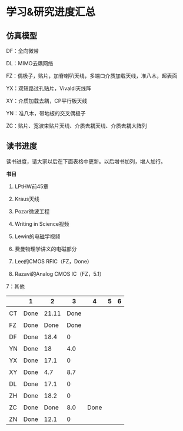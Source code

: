 # 学习&研究进度汇总

## 仿真模型

DF：全向微带

DL：MIMO去耦网络

FZ：偶极子，贴片，加脊喇叭天线，多端口介质加载天线，准八木，超表面

YX：双短路过孔贴片，Vivaldi天线阵

XY：介质加载去耦，CP平行板天线

YN：准八木，带地板的交叉偶极子

ZC：贴片、宽波束贴片天线、介质去耦天线、介质去耦大阵列

## 读书进度

读书进度，请大家以后在下面表格中更新。以后增书加列，增人加行。

**书目**

1. LPtHW前45章
2. Kraus天线
3. Pozar微波工程

4. Writing in Science视频
5. Lewin的电磁学视频
6. 费曼物理学讲义的电磁部分
7. Lee的CMOS RFIC（FZ，Done）

8. Razavi的Analog CMOS IC（FZ，5.1）

7：其他

|      | 1    | 2     | 3    | 4    | 5    | 6    |
| ---- | ---- | ----- | ---- | ---- | ---- | ---- |
|      |      |       |      |      |      |      |
| CT   | Done | 21.11 | Done |      |      |      |
|      |      |       |      |      |      |      |
| FZ   | Done | Done  | Done |      |      |      |
|      |      |       |      |      |      |      |
| DF   | Done | 18.4  | 0    |      |      |      |
|      |      |       |      |      |      |      |
| YN   | Done | 18    | 4.0  |      |      |      |
|      |      |       |      |      |      |      |
| YX   | Done | 17.1  | 0    |      |      |      |
|      |      |       |      |      |      |      |
| XY   | Done | 4.7   | 8.7  |      |      |      |
|      |      |       |      |      |      |      |
| DL   | Done | 17.1  | 0    |      |      |      |
|      |      |       |      |      |      |      |
| ZH   | Done | 18.2  | 0    |      |      |      |
|      |      |       |      |      |      |      |
| ZC   | Done | Done  | 8.0  | Done |      |      |
|      |      |       |      |      |      |      |
| ZN   | Done | 12.1  | 0    |      |      |      |



